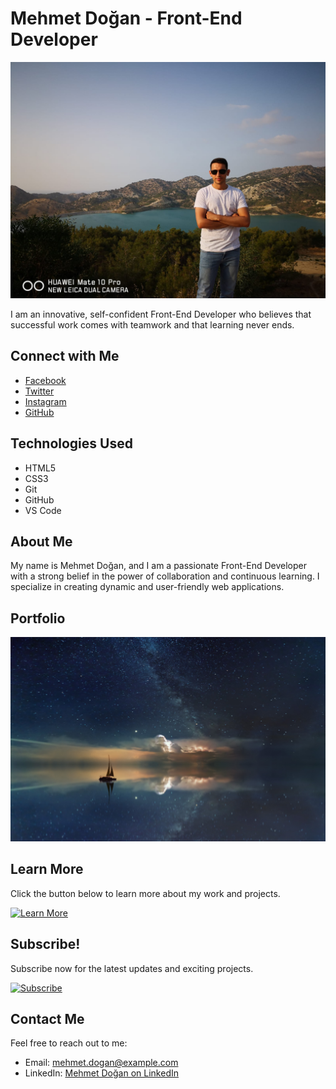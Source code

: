 
# Mehmet Doğan - Front-End Developer

![Mehmet Doğan](./yeni/img/mehmet-dogan.jpg)

I am an innovative, self-confident Front-End Developer who believes that successful work comes with teamwork and that learning never ends.

## Connect with Me

- [Facebook](#)
- [Twitter](#)
- [Instagram](#)
- [GitHub](#)
## Technologies Used

- HTML5
- CSS3
- Git
- GitHub
- VS Code

## About Me

My name is Mehmet Doğan, and I am a passionate Front-End Developer with a strong belief in the power of collaboration and continuous learning. I specialize in creating dynamic and user-friendly web applications.

## Portfolio

![Portfolio](./yeni/img/ocean-3605547_1920.jpg)

## Learn More

Click the button below to learn more about my work and projects.

[![Learn More](https://img.shields.io/badge/Learn%20More-Click%20Here-blue)](#)

## Subscribe!

Subscribe now for the latest updates and exciting projects.

[![Subscribe](https://img.shields.io/badge/Subscribe-Click%20Here-red)](#)

## Contact Me

Feel free to reach out to me:

- Email: [mehmet.dogan@example.com](mailto:mehmet.dogan@example.com)
- LinkedIn: [Mehmet Doğan on LinkedIn](#)
